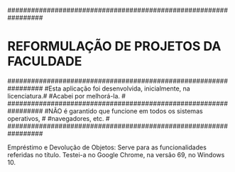 #################################################################
#            REFORMULAÇÃO DE PROJETOS DA FACULDADE              #
#################################################################
#Esta aplicação foi desenvolvida, inicialmente, na licenciatura.#
#Acabei por melhorá-la.                                         #
#################################################################
#NÃO é garantido que funcione em todos os sistemas operativos,  #
#navegadores, etc.                                              #
#################################################################

Empréstimo e Devolução de Objetos:
	Serve para as funcionalidades referidas no título.
	Testei-a no Google Chrome, na versão 69, no Windows 10.